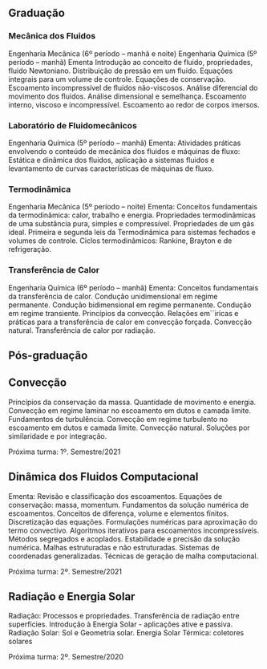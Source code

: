 ## **Graduação**

### Mecânica dos Fluidos
Engenharia Mecânica (6º período – manhã e noite)
Engenharia Química (5º período – manhã)
Ementa
Introdução ao conceito de fluido, propriedades, fluido Newtoniano. Distribuição de pressão em um fluido. Equações integrais para um volume de controle. Equações de conservação. Escoamento incompressível de fluidos não-viscosos. Análise diferencial do movimento dos fluidos. Análise dimensional e semelhança. Escoamento interno, viscoso e incompressível. Escoamento ao redor de corpos imersos.

### Laboratório de Fluidomecânicos
Engenharia Química (5º período – manhã)
Ementa:
Atividades práticas envolvendo o conteúdo de mecânica dos fluidos e máquinas de fluxo: Estática e dinâmica dos fluidos, aplicação a sistemas fluidos e levantamento de curvas características de máquinas de fluxo.

### Termodinâmica
Engenharia Mecânica (5º período – noite)
Ementa:
Conceitos fundamentais da termodinâmica: calor, trabalho e energia. Propriedades termodinâmicas de uma substância pura, simples e compressível. Propriedades de um gás ideal. Primeira e segunda leis da Termodinâmica para sistemas fechados e volumes de controle. Ciclos termodinâmicos: Rankine, Brayton e de refrigeração.

### Transferência de Calor
Engenharia Química (6º período – manhã)
Ementa:
Conceitos fundamentais da transferência de calor. Condução unidimensional em regime permanente. Condução bidimensional em regime permanente. Condução em regime transiente. Princípios da convecção. Relações em´´iricas e práticas para a transferência de calor em convecção forçada. Convecção natural. Transferência de calor por radiação. 

## **Pós-graduação**

## Convecção
Princípios da conservação da massa. Quantidade de movimento e energia. Convecção em regime laminar no escoamento em dutos e camada limite. Fundamentos de turbulência. Convecção em regime turbulento no escoamento em dutos e camada limite. Convecção natural. Soluções por similaridade e por integração.

Próxima turma: 1º. Semestre/2021

## Dinâmica dos Fluidos Computacional
Ementa: Revisão e classificação dos escoamentos. Equações de conservação: massa, momentum. Fundamentos da solução numérica de escoamentos. Conceitos de diferença, volume e elementos finitos. Discretização das equações. Formulações numéricas para aproximação do termo convectivo. Algoritmos iterativos para escoamentos incompressíveis. Métodos segregados e acoplados. Estabilidade e precisão da solução numérica. Malhas estruturadas e não estruturadas. Sistemas de coordenadas generalizadas. Técnicas de geração de malha computacional.

Próxima turma: 2º. Semestre/2021

## Radiação e Energia Solar
Radiação: Processos e propriedades. Transferência de radiação entre superfícies. Introdução à Energia Solar - aplicações ative e passiva. Radiação Solar: Sol e Geometria solar. Energia Solar Térmica: coletores solares

Próxima turma: 2º. Semestre/2020
